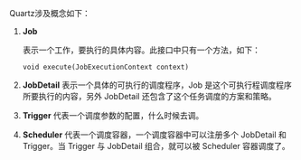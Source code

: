 Quartz涉及概念如下：

1. **Job** 

   表示一个工作，要执行的具体内容。此接口中只有一个方法，如下：

   ```
   void execute(JobExecutionContext context) 
   ```

2. **JobDetail** 表示一个具体的可执行的调度程序，Job 是这个可执行程调度程序所要执行的内容，另外 JobDetail 还包含了这个任务调度的方案和策略。

3. **Trigger** 代表一个调度参数的配置，什么时候去调。

4. **Scheduler** 代表一个调度容器，一个调度容器中可以注册多个 JobDetail 和 Trigger。当 Trigger 与 JobDetail 组合，就可以被 Scheduler 容器调度了。